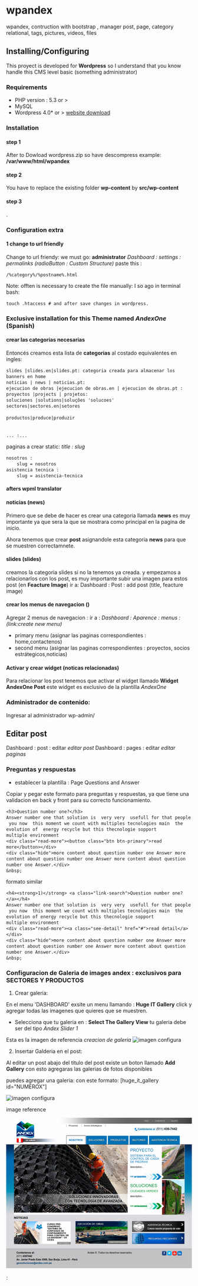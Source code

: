 wpandex
=======

wpandex, contruction with bootstrap , manager post, page, category relational, tags, pictures, videos, files

## Installing/Configuring

This proyect is developed for **Wordpress** so I understand that you know handle this CMS level basic (something administrator)


### Requirements
* PHP version : 5.3 or >
* MySQL
* Wordpress 4.0* or > [website download](https://wordpress.org/download/)



### Installation

#### step 1

After to Dowload wordpress.zip so have descompress example: **/var/www/html/wpandex**

#### step 2

You have to replace the existing folder **wp-content**  by **src/wp-content**

#### step 3
.



### Configuration extra

#### 1 change to url friendly
Change to url friendy: 
we must go: **administrator** 
*Dashboard : settings : permalinks (radioButton : Custom Structure)*
paste this :
    
    /%category%/%postname%.html

    
Note:
offten is necessary to create the file manually:
I so ago in terminal bash:

    touch .htaccess # and after save changes in wordpress.
    
    


### Exclusive installation for this Theme named *AndexOne* (Spanish)

#### crear las categorias necesarias

Entoncés creamos esta lista de **categorias** al costado equivalentes en ingles:
    
    slides |slides.en|slides.pt: categoria creada para almacenar los banners en home
    noticias | news | noticias.pt:
    ejecucion de obras |ejecucion de obras.en | ejecucion de obras.pt : 
    proyectos |projects | projetos:
    soluciones |solutions|soluções 'solucoes'
    sectores|sectores.en|setores
    
    productos|produce|produzir

    
    ... :...
paginas a crear static:  *title : slug*
    
    nosotros :
        slug = nosotros
    asistencia tecnica : 
        slug = asistencia-tecnica

#### afters wpml translator



#### noticias (news)

Primero que se debe de hacer es crear una categoria llamada **news**
es muy importante ya que sera la que se mostrara como principal en la pagina de inicio.

Ahora tenemos que crear **post** asignandole esta categoria **news**  para que se muestren correctamnete.

#### slides (slides)
creamos la categoria slides si no la tenemos ya creada. y empezamos a relacionarlos con los post, es muy importante subir una imagen para estos post (en **Feacture Image**)
ir a: Dashboard : Post : add post (title, feacture image)


#### crear los menus de  navegacion ()
Agregar 2 menus de navegacion :
ir a : *Dashboard : Aparence : menus :(link:create new menu)*
* primary menu (asignar las paginas correspondientes : home,contactenos)
* second menu (asignar las paginas correspondientes : proyectos, socios estrátegicos,noticias)


####  Activar y crear widget (noticas relacionadas)
Para relacionar los post tenemos que activar el widget llamado 
**Widget AndexOne Post** este widget es exclusivo de la plantilla *AndexOne*





### Administrador de contenido:
Ingresar al administrador wp-admin/  
    
## Editar post
Dashboard : post : editar *editar post*
Dashboard : pages : editar *editar paginas*
    




### Preguntas y respuestas

* establecer la plantilla : Page Questions and Answer

Copiar y pegar este formato para preguntas y respuestas, ya que tiene una validacion en back y front para su correcto
funcionamiento. 

    <h3>Question number one?</h3>
    Answer number one that solution is  very very  usefull for that people  you now  this moment we count with multiples tecnologies main  the evolution of  energy recycle but this thecnologie sopport multiple environment
    <div class="read-more"><button class="btn btn-primary">read more</button></div>
    <div class="hide">more content about question number one Answer more content about question number one Answer more content about question number one Answer.</div>
    &nbsp;

formato similar

    <h4><strong>1)</strong> <a class="link-search">Question number one?</a></h4>
    Answer number one that solution is  very very  usefull for that people  you now  this moment we count with multiples tecnologies main  the evolution of energy recycle but this thecnologie sopport multiple environment
    <div class="read-more"><a class="see-detail" href="#">read detail</a></div>
    <div class="hide">more content about question number one Answer more content about question number one Answer more content about question number one Answer.</div>
    &nbsp;    



### Configuracion de Galeria de images andex : exclusivos para SECTORES Y PRODUCTOS

1. Crear galeria:

En el menu 'DASHBOARD' exsite un menu llamando : **Huge IT Gallery** click 
y agregar todas las imagenes que quieres que se muestren.

- Selecciona que tu galeria en : **Select The Gallery View**
tu galeria debe ser del tipo *Andex Slider 1*

Esta es la imagen de referencia *creacion de galeria*
![imagen configura](http://i61.tinypic.com/2ls75hx.png)


2. Insertar Galderia en el post:

Al editar un post  abajo del titulo del post existe un boton llamado 
**Add Gallery** con esto agregaras las galerias de fotos disponibles

puedes agregar una galeria: con este formato:
[huge_it_gallery id="NUMEROX"]

![imagen configura](http://i60.tinypic.com/116jsw7.png)


image reference

![thumbnail](https://github.com/enlacee/wpandex/blob/master/src/wp-content/themes/andexone/screenshot.png) 



 :
